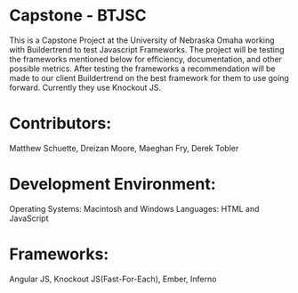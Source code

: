 # Capstone - BTJSC
This is a Capstone Project at the University of Nebraska Omaha working with Buildertrend to test Javascript Frameworks.
The project will be testing the frameworks mentioned below for efficiency, documentation, and other possible metrics.
After testing the frameworks a recommendation will be made to our client Buildertrend on the best framework for them to use going forward. Currently they use Knockout JS.

# Contributors: 
Matthew Schuette, Dreizan Moore, Maeghan Fry, Derek Tobler

# Development Environment:
Operating Systems: Macintosh and Windows
Languages: HTML and JavaScript

# Frameworks:
Angular JS, Knockout JS(Fast-For-Each), Ember, Inferno
